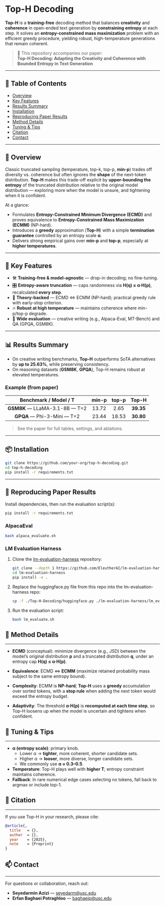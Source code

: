 # Top-H Decoding

**Top-H** is a **training-free** decoding method that balances **creativity** and **coherence** in open-ended text generation by **constraining entropy** at each step. It solves an **entropy-constrained mass maximization** problem with an efficient greedy procedure, yielding robust, high-temperature generations that remain coherent.

> 📄 This repository accompanies our paper:  
> **Top-H Decoding: Adapting the Creativity and Coherence with Bounded Entropy in Text Generation**

---

## 🧭 Table of Contents
- [Overview](#-overview)
- [Key Features](#-key-features)
- [Results Summary](#-results-summary)
- [Installation](#-installation)
- [Reproducing Paper Results](#-reproducing-paper-results)
- [Method Details](#-method-details)
- [Tuning & Tips](#-tuning--tips)
- [Citation](#-citation)
- [Contact](#-contact)

---

## 🚀 Overview

Classic truncated sampling (temperature, top-k, top-p, **min-p**) trades off diversity vs. coherence but often ignores the **shape** of the next-token distribution. **Top-H** makes this trade-off explicit by **upper-bounding the entropy** of the truncated distribution relative to the original model distribution — exploring more when the model is unsure, and tightening when it is confident.

At a glance:
- Formulates **Entropy-Constrained Minimum Divergence (ECMD)** and proves equivalence to **Entropy-Constrained Mass Maximization (ECMM)** (NP-hard).
- Introduces a **greedy** approximation (**Top-H**) with a simple **termination guarantee** controlled by an entropy scale **α**.
- Delivers strong empirical gains over **min-p** and **top-p**, especially at **higher temperatures**.

---

## 🧠 Key Features

- 🛠 **Training-free & model-agnostic** — drop-in decoding; no fine-tuning.
- 🎛 **Entropy-aware truncation** — caps randomness via **H(q) ≤ α·H(p)**, recalculated **every step**.
- 🧮 **Theory-backed** — ECMD ⇔ ECMM (NP-hard); practical greedy rule with early-stop criterion.
- 🔥 **Robust at high temperature** — maintains coherence where min-p/top-p degrade.
- 🧪 **Wide evaluation** — creative writing (e.g., Alpaca-Eval, MT-Bench) and QA (GPQA, GSM8K).

---

## 📊 Results Summary

- On creative writing benchmarks, **Top-H** outperforms SoTA alternatives by **up to 25.63%**, while preserving consistency.
- On reasoning datasets (**GSM8K**, **GPQA**), Top-H remains robust at elevated temperatures.

### Example (from paper)

| Benchmark / Model / T           | min-p | top-p | **Top-H** |
|:---------------------------------:|:------:|:------:|:----------:|
| **GSM8K** — LLaMA-3.1-8B — T=2 | 13.72 |  2.65 | **39.35** |
| **GPQA** — Phi-3-Mini — T=2     | 23.44 | 18.53 | **30.80** |

> See the paper for full tables, settings, and ablations.

---

## 📦 Installation

```bash
git clone https://github.com/your-org/top-h-decoding.git
cd top-h-decoding
pip install -r requirements.txt
```

---

## 🔬 Reproducing Paper Results 

Install dependencies, then run the evaluation script(s):

```bash
pip install -r requirements.txt
```

### AlpacaEval
```bash
bash alpaca_evaluate.sh
```
### LM Evaluation Harness

1. Clone the [lm-evaluation-harness](https://github.com/EleutherAI/lm-evaluation-harness) repository:
   ```bash
   git clone --depth 1 https://github.com/EleutherAI/lm-evaluation-harness
   cd lm-evaluation-harness
   pip install -e .
   ```
2. Replace the huggingface.py file from this repo into the lm-evaluation-harness repo:
   ```bash
   cp -f ./Top-H-Decoding/huggingface.py ./lm-evaluation-harness/lm_eval/models
   ```
3. Run the evaluation script:
   ```bash
   bash lm_evaluate.sh
   ```

## 📐 Method Details
-----------------

* **ECMD** (conceptual): minimize divergence (e.g., JSD) between the model’s original distribution **p** and a truncated distribution **q**, under an entropy cap **H(q) ≤ α·H(p)**.

* **Equivalence**: ECMD ⇔ **ECMM** (maximize retained probability mass subject to the same entropy bound).

* **Complexity**: ECMM is **NP-hard**; **Top-H** uses a **greedy** accumulation over sorted tokens, with a **stop rule** when adding the next token would exceed the entropy budget.

* **Adaptivity**: The threshold **α·H(p)** is **recomputed at each time step**, so Top-H loosens up when the model is uncertain and tightens when confident.


## 🔧 Tuning & Tips
----------------

* **α (entropy scale)**: primary knob.
  * Lower α → **tighter**, more coherent, shorter candidate sets.
  * Higher α → **looser**, more diverse, longer candidate sets.
  * We commonly use **α ≈ 0.3–0.5**.
* **Temperature**: Top-H plays well with **higher T**; entropy constraint maintains coherence.
* **Fallback**: In rare numerical edge cases selecting no tokens, fall back to argmax or include top-1.

## 📎 Citation
-----------

If you use Top-H in your research, please cite:

```bibtex
@article{,
  title   = {},
  author  = {},
  year    = {2025},
  note    = {Preprint}
}
```


## 📫 Contact
----------

For questions or collaboration, reach out:

- **Seyedarmin Azizi** — [seyedarm@usc.edu](mailto:seyedarm@usc.edu)
- **Erfan Baghaei Potraghloo** — [baghaeip@usc.edu](mailto:baghaeip@usc.edu)



